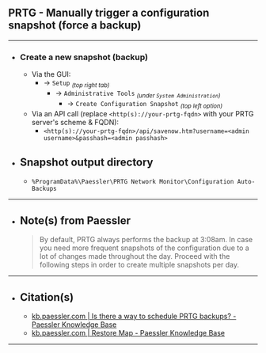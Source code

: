 <!-- https://github.com/mcavallo-git/Coding/blob/main/prtg/PRTG%20-%20Manually%20trigger%20a%20configuration%20snapshot%20(force%20a%20backup).md -->

## PRTG - Manually trigger a configuration snapshot (force a backup)

***

- ### Create a new snapshot (backup)
  - Via the GUI:
    - → `Setup` <sub>*(top right tab)*</sub>
      - → `Administrative Tools` <sub>*(under `System Administration`)*</sub>
        - → `Create Configuration Snapshot` <sub>*(top left option)*</sub>
  - Via an API call (replace `<http(s)://your-prtg-fqdn>` with your PRTG server's scheme & FQDN):
    - ```<http(s)://your-prtg-fqdn>/api/savenow.htm?username=<admin username>&passhash=<admin passhash>```

- ## Snapshot output directory
  - `%ProgramData%\Paessler\PRTG Network Monitor\Configuration Auto-Backups`

***

- ## Note(s) from Paessler

  > By default, PRTG always performs the backup at 3:08am. In case you need more frequent snapshots of the configuration due to a lot of changes made throughout the day. Proceed with the following steps in order to create multiple snapshots per day.

***

- ## Citation(s)
  - [kb.paessler.com | Is there a way to schedule PRTG backups? - Paessler Knowledge Base](https://kb.paessler.com/en/topic/59619-is-there-a-way-to-schedule-prtg-backups)
  - [kb.paessler.com | Restore Map - Paessler Knowledge Base](https://kb.paessler.com/en/topic/44833-restore-map#reply-301803)

***
